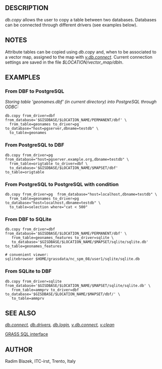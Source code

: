 ## DESCRIPTION

*db.copy* allows the user to copy a table between two databases.
Databases can be connected through different drivers (see examples
below).

## NOTES

Attribute tables can be copied using *db.copy* and, when to be
associated to a vector map, assigned to the map with
*[v.db.connect](v.db.connect.md)*. Current connection settings are saved
in the file *\$LOCATION/vector_map/dbln*.

## EXAMPLES

### From DBF to PostgreSQL

*Storing table 'geonames.dbf' (in current directory) into PostgreSQL
through ODBC:*

```shell
db.copy from_driver=dbf from_database='$GISDBASE/$LOCATION_NAME/PERMANENT/dbf' \
  from_table=geonames to_driver=pg to_database="host=pgserver,dbname=testdb" \
  to_table=geonames
```

### From PostgreSQL to DBF

```shell
db.copy from_driver=pg  from_database="host=pgserver.example.org,dbname=testdb" \
  from_table=origtable to_driver=dbf \
  to_database='$GISDBASE/$LOCATION_NAME/$MAPSET/dbf' to_table=origtable
```

### From PostgreSQL to PostgreSQL with condition

```shell
db.copy from_driver=pg  from_database="host=localhost,dbname=testdb" \
  from_table=geonames to_driver=pg to_database="host=localhost,dbname=testdb" \
  to_table=selection where="cat < 500"
```

### From DBF to SQLite

```shell
db.copy from_driver=dbf from_database='$GISDBASE/$LOCATION_NAME/PERMANENT/dbf' \
   from_table=geonames_features to_driver=sqlite \
   to_database='$GISDBASE/$LOCATION_NAME/$MAPSET/sqlite/sqlite.db' to_table=geonames_features

# convenient viewer:
sqlitebrowser $HOME/grassdata/nc_spm_08/user1/sqlite/sqlite.db
```

### From SQLite to DBF

```shell
db.copy from_driver=sqlite from_database='$GISDBASE/$LOCATION_NAME/$MAPSET/sqlite/sqlite.db' \
   from_table=ammprv to_driver=dbf to_database='$GISDBASE/$LOCATION_NAME/$MAPSET/dbf/' \
   to_table=ammprv
```

## SEE ALSO

*[db.connect](db.connect.md), [db.drivers](db.drivers.md),
[db.login](db.login.md), [v.db.connect](v.db.connect.md),
[v.clean](v.clean.md)*

[GRASS SQL interface](sql.md)

## AUTHOR

Radim Blazek, ITC-irst, Trento, Italy
